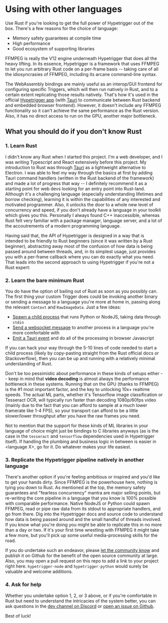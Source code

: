 # Using with other languages

Use Rust if you're looking to get the full power of Hypetrigger out of the box.
There's a few reasons for the choice of language:

- Memory safety guarantees at compile time
- High performance
- Good ecosystem of supporting libraries

FFMPEG is really the V12 engine underneath Hypetrigger that does all the heavy
lifting. In its essence, Hypetrigger is a framework that uses FFMPEG to let you
run arbitrary Rust code on a per-frame basis -- taking care of all the
idiosyncrasies of FFMPEG, including its arcane command-line syntax.

The WebAssembly bindings are mainly useful as an interop/GUI frontend for
configuring specific Triggers, which will then run natively in Rust, and to a
certain extent replicating those results natively. That's how it's used in the
official [Hypetrigger app](https://hypetrigger.io/) (with
[Tauri](https://tauri.app/) to communicate between Rust backend and embedded
browser frontend). However, it doesn't include any FFMPEG functionality so it
can't achieve the same performance as the Rust version. Also, it has no direct
access to run on the GPU, another major bottleneck.

## What you should do if you don't know Rust

### 1. Learn Rust

I didn't know any Rust when I started this project. I'm a web developer, and I
was writing Typescript and React extensively before this project. My
introduction to Rust was through [Tauri](https://tauri.app/) as a lightweight
alternative to Electron. I was able to feel my way through the basics at first
by adding Tauri command handlers (written in the Rust backend of the framework)
and made a lot of progress that way -- I definitely recommend it as a starting
point for web devs looking for an entry point into Rust-land. Although it's a
challenging language (especially understanding lifetimes and borrow checking),
learning it is within the capabilities of any interested and motivated
programmer. Also, it unlocks the door to a whole new level of concurrency and
speed, if you don't already have a language in your toolkit which gives you
this. Personally I always found C++ inaccessible, whereas Rust felt very
familiar with a package manager, language server, and a lot of the accoutrements
of a modern programming language.

Having said that, the API of Hypetrigger is designed in a way that is intended
to be friendly to Rust beginners (since it was written by a Rust beginner),
abstracting away most of the confusion of how data is being passed around
between threads, and, in its simplest usage, just provides you with a per-frame
callback where you can do exactly what you need. That leads into the second
approach to using Hypetrigger if you're not a Rust expert:

### 2. Learn the bare minimum Rust

You do have the option of bailing out of Rust as soon as you possibly can. The
first thing your custom Trigger does could be invoking another binary or sending
a message to a language you're more at home in, passing along the relevant
`Context` and `RawImageData`. Just a few ideas:

- [Spawn a child
  process](https://doc.rust-lang.org/std/process/struct.Child.html) that runs
  Python or NodeJS, taking data through `stdin`
- [Send a websocket message](https://docs.rs/websocket/latest/websocket/) to
  another process in a language you're more comfortable with
- [Emit a Tauri event](https://tauri.app/v1/api/js/event#emit) and do all of the
  processing in browser Javascript

If you can hack your way through the 5-10 lines of code needed to start a child
process (likely by copy-pasting straight from the Rust official docs or
Stackoverflow), then you can be up and running with a relatively minimal
understanding of Rust.

Don't be too pessimistic about performance in these kinds of setups either --
keep in mind that **video decoding** is almost always the performance bottleneck
in these systems. Running that on the GPU (thanks to FFMPEG) is the #1 most
important factor, and the key to unlocking 10x+ realtime speeds. The actual ML
parts, whether it's Tensorflow image classification or Tesseract OCR, will
typically run faster than decoding 1080p/60fps video (mainly due to the fact
that you can afford to sample at a much lower framerate like 1-4 FPS), so your
transport can afford to be a little slower/lower throughput after you have the
raw frames you need.

Not to mention that the support for these kinds of ML libraries in your language
of choice might just be bindings to C libraries anyways (as is the case in the
`tesseract` and `tensorflow` dependencies used in Hypetrigger itself). If
handling the plumbing and business logic in between is easier in &lt;language
X&gt;, go for it. Do whatever makes your life easiest.

### 3. Replicate the Hypetrigger pipeline natively in another language

There's another option if you're feeling ambitious or inspired and you'd like to
get your hands dirty. Since FFMPEG is the powerhouse here, nothing is tying you
down to Rust. As mentioned at the top, the memory safety guarantees and
"fearless concurrency" mantra are major selling points, but re-writing the core
pipeline in a language that you know is 100% possible with comparable
performance. Native NodeJS or Python could spawn FFMPEG, read or pipe raw data
from its stdout to appropriate handlers, and go from there. Dig into the
Hypetrigger docs and source code to understand how data is being passed around
and the small handful of threads involved. If you know what you're doing you
might be able to replicate this in no more than a day or two. If it's your first
time wrestling with FFMPEG it might take a few more, but you'll pick up some
useful media-processing skills for the road.

If you do undertake such an endeavor, please [let the community
know](https://hypetrigger.io/discord) and publish it on Github for the benefit
of the open source community at large. Also, you may open a pull request on this
repo to add a link to your project right here. `hypetrigger-node` and
`hypetrigger-python` would surely be valuable and welcome additions.

### 4. Ask for help

Whether you undertake option 1, 2, or 3 above, or if you're comfortable in Rust
but need to understand the intricacies of the system better, you can ask
questions in the [dev channel on Discord](https://hypetrigger.io/discord) or
[open an issue on Github](https://github.com/nathanbabcock/hypetrigger/issues).

Best of luck!
